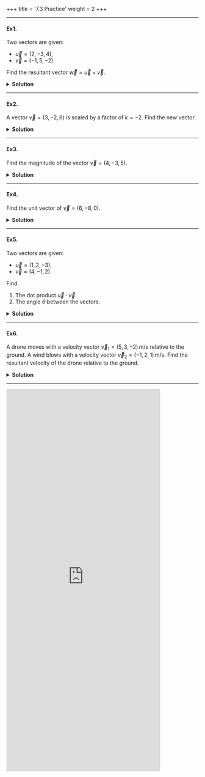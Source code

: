 +++
title = '7.3 Practice'
weight = 2
+++


---



#### Ex1.
Two vectors are given:
- $\vec{u} = (2, -3, 4)$,
- $\vec{v} = (-1, 5, -2)$.

Find the resultant vector $\vec{w} = \vec{u} + \vec{v}$.

<details>
  <summary>
    <strong id="solution-title">Solution</strong>
  </summary>

To add two vectors, add their corresponding components:
$$
\vec{w} = \vec{u} + \vec{v} = (u_x + v_x, u_y + v_y, u_z + v_z).
$$

Substitute the components:
$$
\vec{w} = (2 + (-1), -3 + 5, 4 + (-2)) = (1, 2, 2).
$$

**Answer**:  
The resultant vector is $ \boxed{(1, 2, 2)} $.

</details>

---

#### Ex2.
A vector $\vec{v} = (3, -2, 6)$ is scaled by a factor of $k = -2$. Find the new vector.

<details>
  <summary>
    <strong id="solution-title">Solution</strong>
  </summary>

To multiply a vector by a scalar, multiply each component by the scalar:
$$
k\vec{v} = (k v_x, k v_y, k v_z).
$$

Substitute the values:
$$
k\vec{v} = (-2)(3, -2, 6) = (-6, 4, -12).
$$

**Answer**:  
The new vector is $ \boxed{(-6, 4, -12)} $.

</details>

---

#### Ex3.
Find the magnitude of the vector $\vec{v} = (4, -3, 5)$.

<details>
  <summary>
    <strong id="solution-title">Solution</strong>
  </summary>

The formula for the magnitude of a vector is:
$$
|\vec{v}| = \sqrt{v_x^2 + v_y^2 + v_z^2}.
$$

Substitute the components:
$$
|\vec{v}| = \sqrt{(4)^2 + (-3)^2 + (5)^2} = \sqrt{16 + 9 + 25} = \sqrt{50} = 5\sqrt{2}.
$$

**Answer**:  
The magnitude is $ \boxed{5\sqrt{2}} $.

</details>

---

#### Ex4.
Find the unit vector of $\vec{v} = (6, -8, 0)$.

<details>
  <summary>
    <strong id="solution-title">Solution</strong>
  </summary>

The formula for the unit vector is:
$$
\hat{v} = \frac{\vec{v}}{|\vec{v}|}.
$$

1. Compute the magnitude:
   $$
   |\vec{v}| = \sqrt{(6)^2 + (-8)^2 + (0)^2} = \sqrt{36 + 64 + 0} = \sqrt{100} = 10.
   $$

2. Divide each component by the magnitude:
   $$
   \hat{v} = \left(\frac{6}{10}, \frac{-8}{10}, \frac{0}{10}\right) = (0.6, -0.8, 0).
   $$

**Answer**:  
The unit vector is $ \boxed{(0.6, -0.8, 0)} $.

</details>

---

#### Ex5.
Two vectors are given:
- $\vec{u} = (1, 2, -3)$,
- $\vec{v} = (4, -1, 2)$.

Find:
1. The dot product $\vec{u} \cdot \vec{v}$.
2. The angle $\theta$ between the vectors.

<details>
  <summary>
    <strong id="solution-title">Solution</strong>
  </summary>

1. Compute the dot product:
   $$
   \vec{u} \cdot \vec{v} = u_x v_x + u_y v_y + u_z v_z.
   $$

   Substitute the components:
   $$
   \vec{u} \cdot \vec{v} = (1)(4) + (2)(-1) + (-3)(2) = 4 - 2 - 6 = -4.
   $$

2. Compute the magnitudes:
   $$
   |\vec{u}| = \sqrt{(1)^2 + (2)^2 + (-3)^2} = \sqrt{1 + 4 + 9} = \sqrt{14},
   $$
   $$
   |\vec{v}| = \sqrt{(4)^2 + (-1)^2 + (2)^2} = \sqrt{16 + 1 + 4} = \sqrt{21}.
   $$

3. Use the dot product formula to find $\cos\theta$:
   $$
   \cos\theta = \frac{\vec{u} \cdot \vec{v}}{|\vec{u}| |\vec{v}|} = \frac{-4}{\sqrt{14} \cdot \sqrt{21}} = \frac{-4}{\sqrt{294}} = \frac{-4}{7\sqrt{6}}.
   $$

4. Solve for $\theta$:
   $$
   \theta = \cos^{-1}\left(\frac{-4}{7\sqrt{6}}\right).
   $$

**Answer**:  
The dot product is $ \boxed{-4} $, and the angle is $ \boxed{\cos^{-1}\left(\frac{-4}{7\sqrt{6}}\right)} $.

</details>

---

#### Ex6.
A drone moves with a velocity vector $\vec{v}_1 = (5, 3, -2) \, \text{m/s}$ relative to the ground. A wind blows with a velocity vector $\vec{v}_2 = (-1, 2, 1) \, \text{m/s}$. Find the resultant velocity of the drone relative to the ground.

<details>
  <summary>
    <strong id="solution-title">Solution</strong>
  </summary>

The resultant velocity is the sum of the two vectors:
$$
\vec{v}_{\text{resultant}} = \vec{v}_1 + \vec{v}_2.
$$

Add the components:
$$
\vec{v}_{\text{resultant}} = (5 + (-1), 3 + 2, -2 + 1) = (4, 5, -1).
$$

**Answer**:  
The resultant velocity is $ \boxed{(4, 5, -1) \, \text{m/s}} $.

</details>

---


<iframe src="https://script.google.com/macros/s/AKfycbw8JMUDkhp4uuUQRnsVXcLwgNyqbLAO8URhI6hClel052j8-6lU19sAARy2YNFD6HAZqw/exec" width="80%" height="1000px" frameborder="0" marginheight="0" marginwidth="0">Loading...</iframe>

